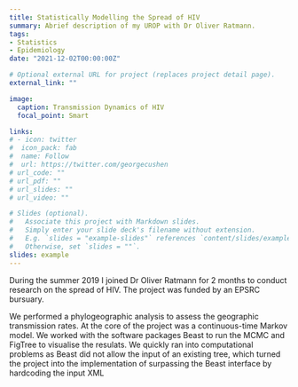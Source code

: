 ```yaml
---
title: Statistically Modelling the Spread of HIV
summary: Abrief description of my UROP with Dr Oliver Ratmann.
tags:
- Statistics
- Epidemiology
date: "2021-12-02T00:00:00Z"

# Optional external URL for project (replaces project detail page).
external_link: ""

image:
  caption: Transmission Dynamics of HIV
  focal_point: Smart

links:
# - icon: twitter
#  icon_pack: fab
#  name: Follow
#  url: https://twitter.com/georgecushen
# url_code: ""
# url_pdf: ""
# url_slides: ""
# url_video: ""

# Slides (optional).
#   Associate this project with Markdown slides.
#   Simply enter your slide deck's filename without extension.
#   E.g. `slides = "example-slides"` references `content/slides/example-slides.md`.
#   Otherwise, set `slides = ""`.
slides: example
---
```


During the summer 2019 I joined Dr Oliver Ratmann for 2 months to conduct research on the spread of HIV. The project was funded by an EPSRC bursuary. 

We performed a phylogeographic analysis to assess the geographic transmission rates. At the core of the project was a continuous-time Markov model. We worked with the software packages Beast to run the MCMC and FigTree to visualise the resulats. We quickly ran into computational problems as Beast did not allow the input of an existing tree, which turned the project into the implementation of surpassing the Beast interface by hardcoding the input XML
